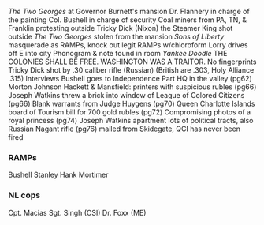 _The Two Georges_ at Governor Burnett's mansion
Dr. Flannery in charge of the painting
Col. Bushell in charge of security
Coal miners from PA, TN, & Franklin protesting outside
Tricky Dick (Nixon) the Steamer King shot outside
_The Two Georges_ stolen from the mansion
  *Sons of Liberty* masquerade as RAMPs, knock out legit RAMPs w/chloroform
Lorry drives off E into city
Phonogram & note found in room
  _Yankee Doodle_
  THE COLONIES SHALL BE FREE.
  WASHINGTON WAS A TRAITOR.
  No fingerprints
  Tricky Dick shot by .30 caliber rifle (Russian)
    (British are .303, Holy Alliance .315)
  Interviews
  Bushell goes to Independence Part HQ in the valley (pg62)
    Morton Johnson
  Hackett & Mansfield: printers with suspicious rubles (pg66)
  Joseph Watkins threw a brick into window of League of Colored Citizens (pg66)
  Blank warrants from Judge Huygens (pg70)
  Queen Charlotte Islands board of Tourism bill for 700 gold rubles (pg72)
  Compromising photos of a royal princess (pg74)
  Joseph Watkins apartment
    lots of political tracts, also Russian Nagant rifle (pg76)
    mailed from Skidegate, QCI
    has never been fired


### RAMPs
Bushell
Stanley
Hank
Mortimer

### NL cops
Cpt. Macias
Sgt. Singh (CSI)
Dr. Foxx (ME)

